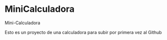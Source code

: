 # MiniCalculadora
Mini-Calculadora

Esto es un proyecto de una calculadora para subir por primera vez al Github

